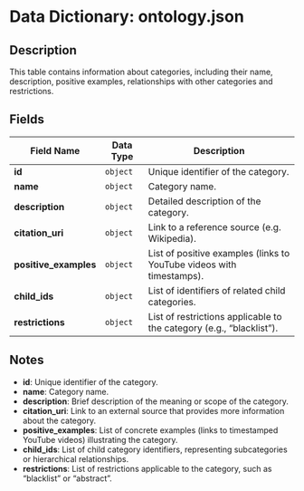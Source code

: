 # Data Dictionary: ontology.json

## Description
This table contains information about categories, including their name, description, positive examples, relationships with other categories and restrictions.

## Fields

| Field Name           | Data Type   | Description                                                                 |
|----------------------|-------------|-----------------------------------------------------------------------------|
| **id**               | `object`    | Unique identifier of the category.                                          |
| **name**             | `object`    | Category name.                                                              |
| **description**      | `object`    | Detailed description of the category.                                       |
| **citation_uri**     | `object`    | Link to a reference source (e.g. Wikipedia).                                |
| **positive_examples**| `object`    | List of positive examples (links to YouTube videos with timestamps).        |
| **child_ids**        | `object`    | List of identifiers of related child categories.                            |
| **restrictions**     | `object`    | List of restrictions applicable to the category (e.g., “blacklist”).        |


## Notes
- **id**: Unique identifier of the category.
- **name**: Category name.
- **description**: Brief description of the meaning or scope of the category.
- **citation_uri**: Link to an external source that provides more information about the category.
- **positive_examples**: List of concrete examples (links to timestamped YouTube videos) illustrating the category.
- **child_ids**: List of child category identifiers, representing subcategories or hierarchical relationships.
- **restrictions**: List of restrictions applicable to the category, such as “blacklist” or “abstract”.